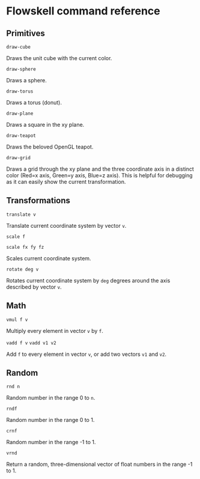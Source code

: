 # Flowskell command reference

## Primitives

`draw-cube`

Draws the unit cube with the current color.

`draw-sphere`

Draws a sphere.

`draw-torus`

Draws a torus (donut).

`draw-plane`

Draws a square in the xy plane.

`draw-teapot`

Draws the beloved OpenGL teapot.

`draw-grid`

Draws a grid through the xy plane and the three coordinate axis in a distinct color (Red=x axis, Green=y axis, Blue=z axis). This is helpful for debugging as it can easily show the current transformation.

## Transformations

`translate v`

Translate current coordinate system by vector `v`.

`scale f`

`scale fx fy fz`

Scales current coordinate system.

`rotate deg v`

Rotates current coordinate system by `deg` degrees around the axis described by vector `v`.

## Math

`vmul f v`

Multiply every element in vector `v` by `f`.

`vadd f v`
`vadd v1 v2`

Add `f` to every element in vector `v`, or add two vectors `v1` and `v2`.

## Random

`rnd n`

Random number in the range 0 to `n`.

`rndf`

Random number in the range 0 to 1.

`crnf`

Random number in the range -1 to 1.

`vrnd`

Return a random, three-dimensional vector of float numbers in the range -1 to 1.
